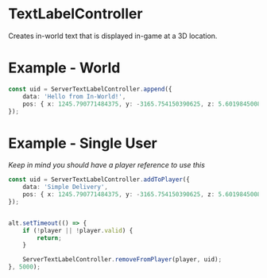 

# TextLabelController

Creates in-world text that is displayed in-game at a 3D location.

# Example - World

```typescript
const uid = ServerTextLabelController.append({
    data: 'Hello from In-World!',
    pos: { x: 1245.790771484375, y: -3165.754150390625, z: 5.60198450088501 },
});
```

# Example - Single User

_Keep in mind you should have a player reference to use this_

```typescript
const uid = ServerTextLabelController.addToPlayer({
    data: 'Simple Delivery',
    pos: { x: 1245.790771484375, y: -3165.754150390625, z: 5.60198450088501 },
});


alt.setTimeout(() => {
    if (!player || !player.valid) {
        return;
    }

    ServerTextLabelController.removeFromPlayer(player, uid);
}, 5000);
```